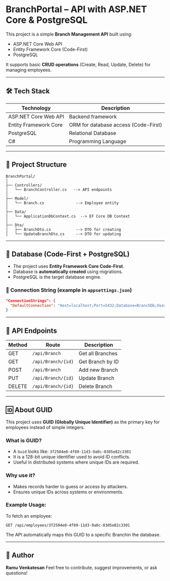 # BranchPortal – API with ASP.NET Core & PostgreSQL

This project is a simple **Branch Management API** built using:

* ASP.NET Core Web API
* Entity Framework Core (Code-First)
* PostgreSQL

It supports basic **CRUD operations** (Create, Read, Update, Delete) for managing employees.

---

## 🛠️ Tech Stack

| Technology            | Description                          |
| --------------------- | ------------------------------------ |
| ASP.NET Core Web API  | Backend framework                    |
| Entity Framework Core | ORM for database access (Code-First) |
| PostgreSQL            | Relational Database                  |
| C#                    | Programming Language                 |

---

## 📁 Project Structure

```
BranchPortal/
│
├── Controllers/
│   └── BranchController.cs   --> API endpoints
│
├── Model/
│   └── Branch.cs              --> Employee entity
│
├── Data/
│   └── ApplicationDbContext.cs  --> EF Core DB Context
│
├── Dto/
│   ├── BranchDto.cs           --> DTO for creating
│   └── UpdateBranchDto.cs     --> DTO for updating
```

---

## 🧱 Database (Code-First + PostgreSQL)

* The project uses **Entity Framework Core Code-First**.
* Database is **automatically created** using migrations.
* PostgreSQL is the target database engine.

### 🔌 Connection String (example in `appsettings.json`)

```json
"ConnectionStrings": {
  "DefaultConnection": "Host=localhost;Port=5432;Database=BranchDb;Username=postgres;Password=your_password"
}
```

---

## 🔁 API Endpoints

| Method | Route                 | Description        |
| ------ | --------------------- | ------------------ |
| GET    | `/api/Branch`      | Get all Branches  |
| GET    | `/api/Branch/{id}` | Get Branch by ID |
| POST   | `/api/Branch`      | Add new Branch   |
| PUT    | `/api/Branch/{id}` | Update Branch   |
| DELETE | `/api/Branch/{id}` | Delete Branch   |

---

## 🆔 About GUID

This project uses **GUID (Globally Unique Identifier)** as the primary key for employees instead of simple integers.

### What is GUID?

* A `Guid` looks like: `3f2504e0-4f89-11d3-9a0c-0305e82c3301`
* It is a 128-bit unique identifier used to avoid ID conflicts.
* Useful in distributed systems where unique IDs are required.

### Why use it?

* Makes records harder to guess or access by attackers.
* Ensures unique IDs across systems or environments.

### Example Usage:

To fetch an employee:

```
GET /api/employees/3f2504e0-4f89-11d3-9a0c-0305e82c3301
```

The API automatically maps this GUID to a specific Branchin the database.

---

## 🙌 Author

**Ramu Venkatesan**
Feel free to contribute, suggest improvements, or ask questions!
